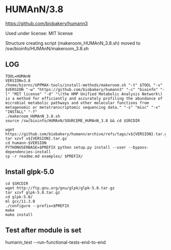 HUMAnN/3.8
========================

<https://github.com/biobakery/humann3>

Used under license:
MIT license


Structure creating script (makeroom_HUMAnN_3.8.sh) moved to /sw/bioinfo/HUMAnN/makeroom_3.8.sh

LOG
---

    TOOL=HUMAnN
    VERSION=3.8
    /home/bjornc/UPPMAX-tools/install-methods/makeroom.sh "-t" $TOOL "-v" $VERSION "-w" "https://github.com/biobakery/humann3" "-c" "bioinfo" "-l" "MIT license" "-d" "\(the HMP Unified Metabolic Analysis Network\) is a method for efficiently and accurately profiling the abundance of microbial metabolic pathways and other molecular functions from metagenomic or metatranscriptomic sequencing data." "-s" "misc" "-x" "INSTALL" "-f"
    ./makeroom_HUMAnN_3.8.sh
    source /sw/bioinfo/HUMAnN/SOURCEME_HUMAnN_3.8 && cd $SRCDIR

    wget https://github.com/biobakery/humann/archive/refs/tags/v${VERSION}.tar.gz
    tar xzvf v${VERSION}.tar.gz
    cd humann-$VERSION
    PYTHONUSERBASE=$PREFIX python setup.py install --user --bypass-dependencies-install
    cp -r readme.md examples/ $PREFIX/
    
## Install glpk-5.0    
    cd $SRCDIR
    wget http://ftp.gnu.org/gnu/glpk/glpk-5.0.tar.gz
    tar xzvf glpk-5.0.tar.gz
    cd glpk-5.0/
    ml gcc/11.3.0
    ./configure --prefix=$PREFIX
    make
    make install


## Test after module is set
   humann_test --run-functional-tests-end-to-end
    
